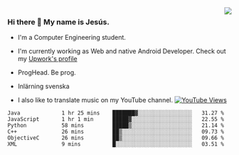 <img align='right' src="https://github-readme-stats.vercel.app/api/top-langs/?username=JesusJimenezG&layout=compact&theme=dracula">

### Hi there 👋 My name is Jesús.
- I'm a Computer Engineering student.
- I'm currently working as Web and native Android Developer. Check out my [Upwork's profile](https://www.upwork.com/freelancers/~0136891f6e1d316648)

- ProgHead. Be prog.
- Inlärning svenska
- I also like to translate music on my YouTube channel. [![YouTube Views](https://img.shields.io/youtube/channel/views/UCWnlcC4_sV9Imcy9ysQpxHA?style=social)](https://www.youtube.com/channel/UCWnlcC4_sV9Imcy9ysQpxHA)

<!--START_SECTION:waka-->

```text
Java             1 hr 25 mins    ███████▓░░░░░░░░░░░░░░░░░   31.27 %
JavaScript       1 hr 1 min      █████▓░░░░░░░░░░░░░░░░░░░   22.55 %
Python           58 mins         █████▒░░░░░░░░░░░░░░░░░░░   21.14 %
C++              26 mins         ██▒░░░░░░░░░░░░░░░░░░░░░░   09.73 %
ObjectiveC       26 mins         ██▒░░░░░░░░░░░░░░░░░░░░░░   09.66 %
XML              9 mins          █░░░░░░░░░░░░░░░░░░░░░░░░   03.51 %
```

<!--END_SECTION:waka-->

<!--
**JesusJimenezG/JesusJimenezG** is a ✨ _special_ ✨ repository because its `README.md` (this file) appears on your GitHub profile.

Here are some ideas to get you started:

- 🔭 I’m currently working on ...
- 🌱 I’m currently learning ...
- 👯 I’m looking to collaborate on ...
- 🤔 I’m looking for help with ...
- 💬 Ask me about ...
- 📫 How to reach me: ...
- 😄 Pronouns: ...
- ⚡ Fun fact: ...
-->

